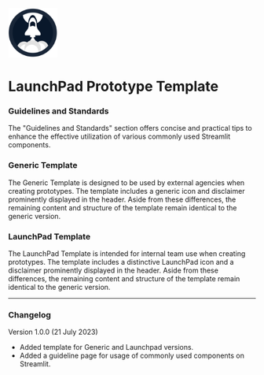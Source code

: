 <img src="https://github.com/glenn-dsaid/launchpad-prototype-template/blob/main/images/launchpad-icon.png?raw=true" alt="LaunchPad Logo" width="100"/>

# LaunchPad Prototype Template

### Guidelines and Standards

The "Guidelines and Standards" section offers concise and practical tips to enhance the effective utilization of various commonly used Streamlit components.

### Generic Template

The Generic Template is designed to be used by external agencies when creating prototypes. The template includes a generic icon and disclaimer prominently displayed in the header. Aside from these differences, the remaining content and structure of the template remain identical to the generic version.

### LaunchPad Template

The LaunchPad Template is intended for internal team use when creating prototypes. The template includes a distinctive LaunchPad icon and a disclaimer prominently displayed in the header. Aside from these differences, the remaining content and structure of the template remain identical to the generic version.

<hr/>

### Changelog

Version 1.0.0 (21 July 2023)

- Added template for Generic and Launchpad versions.
- Added a guideline page for usage of commonly used components on Streamlit.
